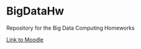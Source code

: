# BigDataHw
Repository for the Big Data Computing Homeworks

[Link to Moodle](https://esami.elearning.unipd.it/course/view.php?id=6533)